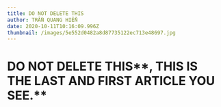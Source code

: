 ```yaml
---
title: DO NOT DELETE THIS
author: TRẦN QUANG HIỂN
date: 2020-10-11T10:16:09.996Z
thumbnail: /images/5e552d0482a8d87735122ec713e48697.jpg
---
```

# DO NOT DELETE THIS**, THIS IS THE LAST AND FIRST ARTICLE YOU SEE.**